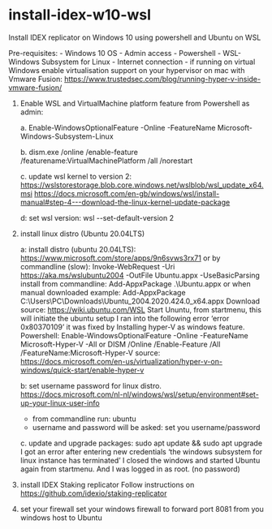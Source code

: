 # install-idex-w10-wsl

Install IDEX replicator on Windows 10 using powershell and Ubuntu on WSL

Pre-requisites:
      - Windows 10 OS
      - Admin access
      - Powershell
      - WSL- Windows Subsystem for Linux
      - Internet connection
      - if running on virtual Windows enable virtualisation support on your hypervisor
      on mac with Vmware Fusion: https://www.trustedsec.com/blog/running-hyper-v-inside-vmware-fusion/ 

1. Enable WSL and VirtualMachine platform feature from Powershell as admin: 
	
	a. Enable-WindowsOptionalFeature -Online -FeatureName Microsoft-Windows-Subsystem-Linux
	
	b. dism.exe /online /enable-feature /featurename:VirtualMachinePlatform /all /norestart
	
	c. update wsl kernel to version 2: https://wslstorestorage.blob.core.windows.net/wslblob/wsl_update_x64.msi
	https://docs.microsoft.com/en-gb/windows/wsl/install-manual#step-4---download-the-linux-kernel-update-package
	
	d: set wsl version: wsl --set-default-version 2

2. install linux distro (Ubuntu 20.04LTS)
	
	a: install distro (ubuntu 20.04LTS): https://www.microsoft.com/store/apps/9n6svws3rx71
	or by commandline (slow):  Invoke-WebRequest -Uri https://aka.ms/wslubuntu2004 -OutFile Ubuntu.appx -UseBasicParsing
	install from commandline: Add-AppxPackage .\Ubuntu.appx 
	or when manual downloaded example: Add-AppxPackage C:\Users\PC\Downloads\Ubuntu_2004.2020.424.0_x64.appx
	Download source: https://wiki.ubuntu.com/WSL 
	Start Ununtu, from startmenu, this will initiate the ubuntu setup
	I ran into the following error ‘error 0x80370109’  it was fixed by Installing hyper-V as windows feature.
	Powershell:  Enable-WindowsOptionalFeature -Online -FeatureName Microsoft-Hyper-V -All or DISM /Online /Enable-Feature /All /FeatureName:Microsoft-Hyper-V
	source: https://docs.microsoft.com/en-us/virtualization/hyper-v-on-windows/quick-start/enable-hyper-v
	
	b: set username password for linux distro. 
	https://docs.microsoft.com/nl-nl/windows/wsl/setup/environment#set-up-your-linux-user-info
	- from commandline run: ubuntu
	- username and password will be asked: set you username/password
	
	c. update and upgrade packages: sudo apt update && sudo apt upgrade
	I got an error after entering new credentials ‘the windows subsystem for linux instance has terminated’ I closed the windows and started Ubuntu again from
	startmenu. And I was logged in as root. (no password)

3. install IDEX Staking replicator 
	Follow instructions on https://github.com/idexio/staking-replicator

4. set your firewall
	set your windows firewall to forward port 8081 from you windows host to Ubuntu
